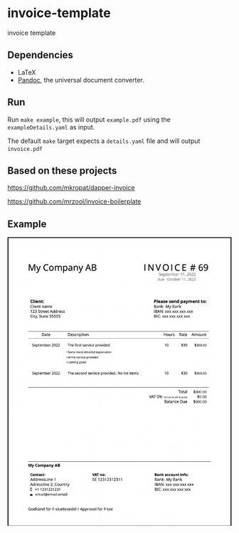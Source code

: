 # invoice-template
invoice template

## Dependencies
* LaTeX
* [Pandoc](http://pandoc.org/), the universal document converter.

## Run
Run `make example`, this will output `example.pdf` using the `exampleDetails.yaml` as input.

The default `make` target expects a `details.yaml` file and will output `invoice.pdf`

## Based on these projects
<https://github.com/mkropat/dapper-invoice>

<https://github.com/mrzool/invoice-boilerplate>


## Example
![preview](preview.png)
